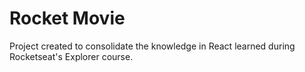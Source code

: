 # Rocket Movie

Project created to consolidate the knowledge in React learned during Rocketseat's Explorer course.
